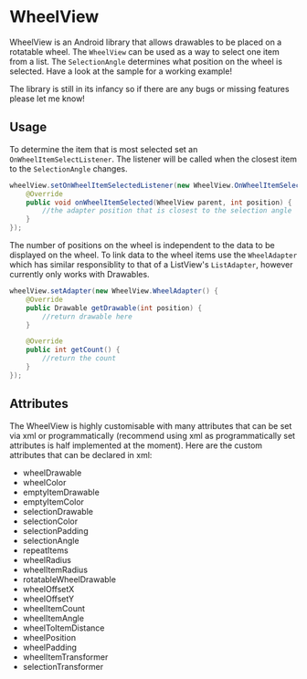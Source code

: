 WheelView
=========

WheelView is an Android library that allows drawables to be placed on a rotatable wheel. The `WheelView` can be used as a way to select one item from a list. The `SelectionAngle` determines what position on the wheel is selected. Have a look at the sample for a working example!

The library is still in its infancy so if there are any bugs or missing features please let me know!

Usage
-----

To determine the item that is most selected set an `OnWheelItemSelectListener`. The listener will be called when the closest item to the `SelectionAngle` changes.
```java
wheelView.setOnWheelItemSelectedListener(new WheelView.OnWheelItemSelectListener() {
    @Override
    public void onWheelItemSelected(WheelView parent, int position) {
        //the adapter position that is closest to the selection angle
    }
});
```

The number of positions on the wheel is independent to the data to be displayed on the wheel. To link data to the wheel items use the `WheelAdapter` which has similar responsiblity to that of a ListView's `ListAdapter`, however currently only works with Drawables.

```java
wheelView.setAdapter(new WheelView.WheelAdapter() {
    @Override
    public Drawable getDrawable(int position) {
        //return drawable here
    }

    @Override
    public int getCount() {
        //return the count
    }
});
```

Attributes
----------

The WheelView is highly customisable with many attributes that can be set via xml or programmatically (recommend using xml as programmatically set attributes is half implemented at the moment). Here are the custom attributes that can be declared in xml:

  * wheelDrawable
  * wheelColor
  * emptyItemDrawable
  * emptyItemColor
  * selectionDrawable
  * selectionColor
  * selectionPadding
  * selectionAngle
  * repeatItems
  * wheelRadius
  * wheelItemRadius
  * rotatableWheelDrawable
  * wheelOffsetX
  * wheelOffsetY
  * wheelItemCount
  * wheelItemAngle
  * wheelToItemDistance
  * wheelPosition
  * wheelPadding
  * wheelItemTransformer
  * selectionTransformer

